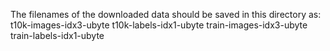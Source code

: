 The filenames of the downloaded data should be saved in this directory as:
t10k-images-idx3-ubyte
t10k-labels-idx1-ubyte
train-images-idx3-ubyte
train-labels-idx1-ubyte
